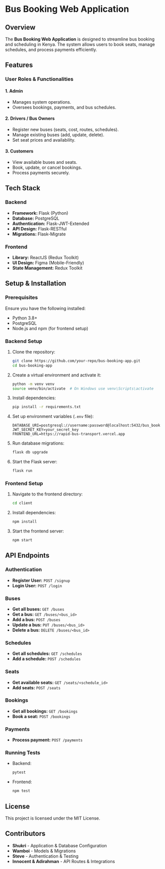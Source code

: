 # Bus Booking Web Application

## Overview
The **Bus Booking Web Application** is designed to streamline bus booking and scheduling in Kenya. The system allows users to book seats, manage schedules, and process payments efficiently.

## Features
### **User Roles & Functionalities**
#### **1. Admin**
- Manages system operations.
- Oversees bookings, payments, and bus schedules.

#### **2. Drivers / Bus Owners**
- Register new buses (seats, cost, routes, schedules).
- Manage existing buses (add, update, delete).
- Set seat prices and availability.

#### **3. Customers**
- View available buses and seats.
- Book, update, or cancel bookings.
- Process payments securely.

## Tech Stack
### **Backend**
- **Framework:** Flask (Python)
- **Database:** PostgreSQL
- **Authentication:** Flask-JWT-Extended
- **API Design:** Flask-RESTful
- **Migrations:** Flask-Migrate

### **Frontend**
- **Library:** ReactJS (Redux Toolkit)
- **UI Design:** Figma (Mobile-Friendly)
- **State Management:** Redux Toolkit


## Setup & Installation

### **Prerequisites**
Ensure you have the following installed:
- Python 3.8+
- PostgreSQL
- Node.js and npm (for frontend setup)

### **Backend Setup**
1. Clone the repository:
   ```sh
   git clone https://github.com/your-repo/bus-booking-app.git
   cd bus-booking-app
   ```
2. Create a virtual environment and activate it:
   ```sh
   python -m venv venv
   source venv/bin/activate  # On Windows use venv\Scripts\activate
   ```
3. Install dependencies:
   ```sh
   pip install -r requirements.txt
   ```
4. Set up environment variables (`.env` file):
   ```env
   DATABASE_URI=postgresql://username:password@localhost:5432/bus_booking_db
   JWT_SECRET_KEY=your_secret_key
   FRONTEND_URL=https://rapid-bus-transport.vercel.app
   ```
5. Run database migrations:
   ```sh
   flask db upgrade
   ```
6. Start the Flask server:
   ```sh
   flask run
   ```

### **Frontend Setup**
1. Navigate to the frontend directory:
   ```sh
   cd client
   ```
2. Install dependencies:
   ```sh
   npm install
   ```
3. Start the frontend server:
   ```sh
   npm start
   ```

## API Endpoints

### **Authentication**
- **Register User:** `POST /signup`
- **Login User:** `POST /login`

### **Buses**
- **Get all buses:** `GET /buses`
- **Get a bus:** `GET /buses/<bus_id>`
- **Add a bus:** `POST /buses`
- **Update a bus:** `PUT /buses/<bus_id>`
- **Delete a bus:** `DELETE /buses/<bus_id>`

### **Schedules**
- **Get all schedules:** `GET /schedules`
- **Add a schedule:** `POST /schedules`

### **Seats**
- **Get available seats:** `GET /seats/<schedule_id>`
- **Add seats:** `POST /seats`

### **Bookings**
- **Get all bookings:** `GET /bookings`
- **Book a seat:** `POST /bookings`

### **Payments**
- **Process payment:** `POST /payments`



### **Running Tests**
- Backend:
  ```sh
  pytest
  ```
- Frontend:
  ```sh
  npm test
  ```

## License
This project is licensed under the MIT License.

## Contributors
- **Shukri** - Application & Database Configuration
- **Wamboi** - Models & Migrations
- **Steve** - Authentication & Testing
- **Innocent & Adirahman** - API Routes & Integrations


